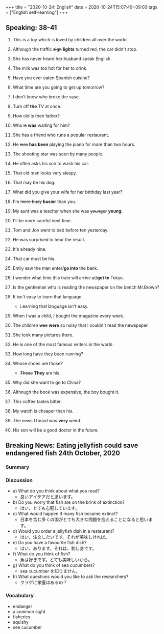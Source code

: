 +++
title =  "2020-10-24: English"
date = 2020-10-24T15:07:49+09:00
tags = ["English self-learning"]
+++

## Speaking: 38-41

1. This is a toy which is loved by children all over the world.
2. Although the traffic ~~sign~~ **lights** turned red, the car didn't stop.
3. She has never heard her husband speak English.
4. The milk was too hot for her to drink.
5. Have you ever eaten Spanish cuisine?
6. What time are you going to get up tomorrow?
7. I don't know who broke the vase.
8. Turn off **the** TV at once.
9. How old is their father?
10. Who ~~is~~ **was** waiting for him?

1. She has a friend who runs a popular restaurant.
2. He ~~was~~ **has been** playing the piano for more than two hours.
3. The shooting star was seen by many people.
4. He often asks his son to wash his car.
5. That old man looks very sleepy.
6. That may be his dog.
7. What did you give your wife for her birthday last year?
8. I'm ~~more busy~~ **busier** than you.
9. My aunt was a teacher when she was ~~younger~~ **young**.
10. I'll be more careful next time.

1. Tom and Jon went to bed before ten yesterday.
2. He was surprised to hear the result.
3. It's already nine.
4. That car must be his.
5. Emily saw the man enter/**go into** the bank.
6. I wonder what time this train will arrive at/**get to** Tokyo.
7. Is the gentleman who is reading the newspaper on the bench Mr.Brown?
8. It isn't easy to learn that language.
    - Learning that language isn't easy.
9. When I was a child, I bought the magazine every week.
10. The children ~~was~~ **were** so noisy that I couldn't read the newspaper.

1. She took many pictures there.
2. He is one of the most famous writers in the world.
3. How long have they been running?
4. Whose shoes are those?
    - ~~Those~~ **They** are his.
5. Why did she want to go to China?
6. Although the book was expensive, the boy bought it.
7. This coffee tastes bitter.
8. My watch is cheaper than his.
9. The news I heard was **very** weird.
10. His son will be a good doctor in the future.

## Breaking News: Eating jellyfish could save endangered fish 24th October, 2020

### Summary

### Discussion

* a) What do you think about what you read?
    - 良いアイデアだと思います。
* b) Do you worry that fish are on the brink of extinction?
    - はい、とても心配しています。
* c) What would happen if many fish became extinct?
    - 日本を含む多くの国がとても大きな問題を抱えることになると思います。
* d) Would you order a jellyfish dish in a restaurant?
    - はい、注文したいです。それが美味しければ。
* e) Do you have a favourite fish dish?
    - はい、あります。それは、刺し身です。
* f) What do you think of fish?
    - 魚は好きです。とても美味しいから。
* g) What do you think of sea cucumbers?
    - sea cucumber を知りません。
* h) What questions would you like to ask the researchers?
    - クラゲに栄養はあるの？

### Vocabulary

* endanger
* a common sight
* fisheries
* squishy
* see cucumber
